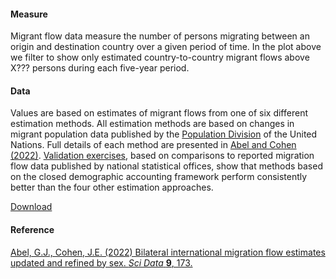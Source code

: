 #### Measure
Migrant flow data measure the number of persons migrating between an origin and destination country over a given period of time. In the plot above we filter to show only estimated country-to-country migrant flows above X??? persons during each five-year period.

#### Data
Values are based on estimates of migrant flows from one of six different estimation methods. All estimation methods are based on changes in migrant population data published by the [Population Division](https://www.un.org/development/desa/pd/content/international-migrant-stock) of the United Nations. Full details of each method are presented in [Abel and Cohen (2022)](https://www.nature.com/articles/s41597-022-01271-z). [Validation exercises](https://www.nature.com/articles/s41597-022-01271-z#Sec5), based on comparisons to reported migration flow data published by national statistical offices, show that methods based on the closed demographic accounting framework perform consistently better than the four other estimation approaches.

[Download](https://doi.org/10.6084/m9.figshare.12845711) 

#### Reference
[Abel, G.J., Cohen, J.E. (2022) Bilateral international migration flow estimates updated and refined by sex. *Sci Data* **9**, 173.](https://www.nature.com/articles/s41597-022-01271-z)
